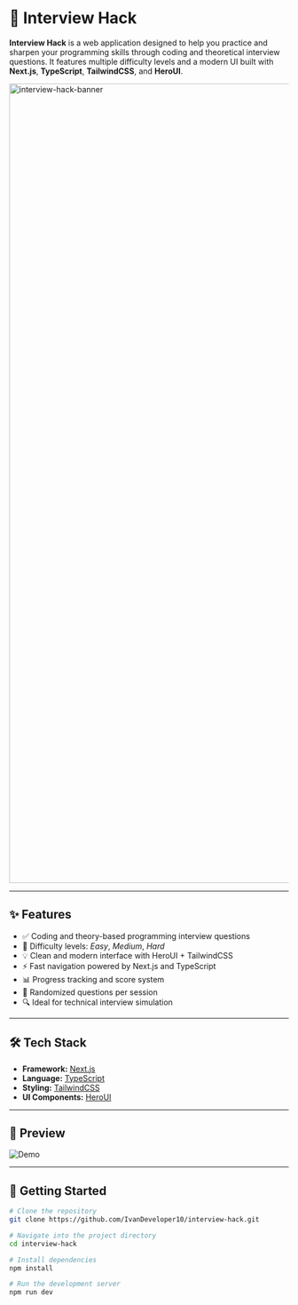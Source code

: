 # 🚀 Interview Hack

**Interview Hack** is a web application designed to help you practice and sharpen your programming skills through coding and theoretical interview questions. It features multiple difficulty levels and a modern UI built with **Next.js**, **TypeScript**, **TailwindCSS**, and **HeroUI**.

<img width="2560" height="1440" alt="interview-hack-banner" src="https://github.com/user-attachments/assets/0e2734cb-eae6-4ecc-ad24-494e194df6e9" />


---

## ✨ Features

- ✅ Coding and theory-based programming interview questions
- 🧠 Difficulty levels: *Easy*, *Medium*, *Hard*
- 💡 Clean and modern interface with HeroUI + TailwindCSS
- ⚡ Fast navigation powered by Next.js and TypeScript
- 📊 Progress tracking and score system
- 🔄 Randomized questions per session
- 🔍 Ideal for technical interview simulation

---

## 🛠️ Tech Stack

- **Framework:** [Next.js](https://nextjs.org/)
- **Language:** [TypeScript](https://www.typescriptlang.org/)
- **Styling:** [TailwindCSS](https://tailwindcss.com/)
- **UI Components:** [HeroUI](https://heroui.dev/)

---

## 📸 Preview

![Demo](https://your-image-url.com/demo.gif)

---

## 🚀 Getting Started

```bash
# Clone the repository
git clone https://github.com/IvanDeveloper10/interview-hack.git

# Navigate into the project directory
cd interview-hack

# Install dependencies
npm install

# Run the development server
npm run dev
